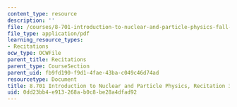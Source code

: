 ```yaml
---
content_type: resource
description: ''
file: /courses/8-701-introduction-to-nuclear-and-particle-physics-fall-2020/0dd23bb4e913268ab0c8be28a4dfad92_MIT8_701f20_rec3_soln.pdf
file_type: application/pdf
learning_resource_types:
- Recitations
ocw_type: OCWFile
parent_title: Recitations
parent_type: CourseSection
parent_uid: fb9fd190-f9d1-4fae-43ba-c049c46d74ad
resourcetype: Document
title: 8.701 Introduction to Nuclear and Particle Physics, Recitation 3 Solutions
uid: 0dd23bb4-e913-268a-b0c8-be28a4dfad92
---
```

